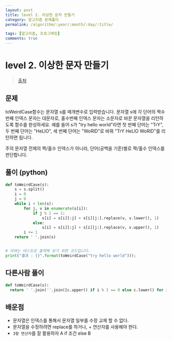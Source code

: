 ```yaml
---
layout: post
title: level 2. 이상한 문자 만들기
category: 알고리즘 문제풀이
permalink: /algorithm/:year/:month/:day/:title/

tags: [알고리즘, 프로그래밍]
comments: true
---
```

# level 2. 이상한 문자 만들기
> [출처](http://tryhelloworld.co.kr/challenge_codes/115)

## 문제
toWeirdCase함수는 문자열 s를 매개변수로 입력받습니다.
문자열 s에 각 단어의 짝수번째 인덱스 문자는 대문자로, 홀수번째 인덱스 문자는 소문자로 바꾼 문자열을 리턴하도록 함수를 완성하세요.
예를 들어 s가 "try hello world"라면 첫 번째 단어는 "TrY", 두 번째 단어는 "HeLlO", 세 번째 단어는 "WoRlD"로 바꿔 "TrY HeLlO WoRlD"를 리턴하면 됩니다.

주의 문자열 전체의 짝/홀수 인덱스가 아니라, 단어(공백을 기준)별로 짝/홀수 인덱스를 판단합니다.

## 풀이 (python)
```python
def toWeirdCase(s):    
	s = s.split()
	i = 0
	j = 0
	while i < len(s):
		for j, v in enumerate(s[i]):
			if j % 2 == 1:
				s[i] = s[i][:j] + s[i][j:].replace(v, v.lower(), 1)
			else:
				s[i] = s[i][:j] + s[i][j:].replace(v, v.upper(), 1)
		i += 1       
	return ' '.join(s)


# 아래는 테스트로 출력해 보기 위한 코드입니다.
print("결과 : {}".format(toWeirdCase("try hello world")));
```

## 다른사람 풀이
```python
def toWeirdCase(s):    
  return ' '.join(''.join([c.upper() if i % 2 == 0 else c.lower() for i, c in enumerate(w)]) for w in s.split())
```

## 배운점
- 문자열은 인덱스를 통해서 문자열 일부를 수정 교체 할 수 없다.
- 문자열을 수정하려면 replace를 하거나, + 연산자를 사용해야 한다.
- `3항 연산자`를 잘 활용하자 A if 조건 else B
